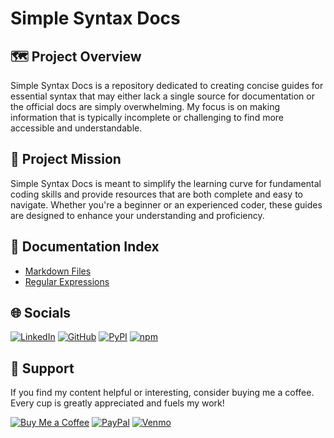 # Simple Syntax Docs

## 🗺️ Project Overview
Simple Syntax Docs is a repository dedicated to creating concise guides for essential syntax that may either lack a single source for documentation or the official docs are simply overwhelming. My focus is on making information that is typically incomplete or challenging to find more accessible and understandable.

## 🎯 Project Mission
Simple Syntax Docs is meant to simplify the learning curve for fundamental coding skills and provide resources that are both complete and easy to navigate. Whether you're a beginner or an experienced coder, these guides are designed to enhance your understanding and proficiency.

## 📑 Documentation Index
- [Markdown Files](./docs/markdown.md)
- [Regular Expressions](./docs/regEx.md)

## 🌐 Socials
[![LinkedIn](https://img.shields.io/badge/LinkedIn-%230077B5.svg?logo=linkedin&logoColor=white)](https://linkedin.com/in/tzm01)
[![GitHub](https://img.shields.io/badge/GitHub-black?logo=github&logoColor=white)](https://github.com/TheCyberLocal)
[![PyPI](https://img.shields.io/badge/PyPI-3776AB?logo=pypi&logoColor=white)](https://pypi.org/user/TheCyberLocal/)
[![npm](https://img.shields.io/badge/npm-%23FFFFFF.svg?logo=npm&logoColor=D00000)](https://www.npmjs.com/~thecyberlocal)

## 💖 Support
If you find my content helpful or interesting, consider buying me a coffee. Every cup is greatly appreciated and fuels my work!

[![Buy Me a Coffee](https://img.shields.io/badge/-buy_me_a%C2%A0coffee-gray?logo=buy-me-a-coffee)](https://buymeacoffee.com/thecyberlocal)
[![PayPal](https://img.shields.io/badge/PayPal-00457C?logo=paypal&logoColor=white)](https://www.paypal.com/paypalme/TheCyberLocal)
[![Venmo](https://img.shields.io/badge/Venmo-008CFF?logo=venmo&logoColor=white)](https://www.venmo.com/TheCyberLocal)
